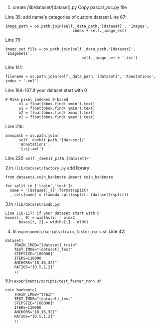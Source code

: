 1. create /lib/dataset/[dataset].py
 Copy pascal_voc.py file

Line 35: add name's categories of custom dataset
Line 67: 
```
image_path = os.path.join(self._data_path,'[dataset]', 'Images',
                              index + self._image_ext)
```
Line 79: 
```
image_set_file = os.path.join(self._data_path,'[dataset]', 'ImageSets',
                                  self._image_set + '.txt')
```
Line 141:  
```
filename = os.path.join(self._data_path,'[dataset]', 'Annotations', index + '.xml')
```

Line 164-167:if your dataset start with 0
```
# Make pixel indexes 0-based
      x1 = float(bbox.find('xmin').text)
      y1 = float(bbox.find('ymin').text)
      x2 = float(bbox.find('xmax').text)
      y2 = float(bbox.find('ymax').text)
```

Line 216: 
```
annopath = os.path.join(
      self._devkit_path,'[dataset]/'
      'Annotations',
      '{:s}.xml')
```
Line 220: `self._devkit_path,[dataset]/'`


2.In  `/lib/dataset/factory.py` add library:

`from datasets.coin_banknote import coin_banknote`


```
for split in ['train','test']:
  name = '[dataset]_{}'.format(split)
  __sets[name] = (lambda split=split: (dataset)(split))
```

3.In `/lib/dataset/imdb.py`:
```
Line 116-117: if your dataset start with 0
boxes[:, 0] = widths[i] - oldx2
      boxes[:, 2] = widths[i] - oldx1
```

4. In `experiments/scripts/train_faster_rcnn.sh`
Line 42:
```
dataset)
    TRAIN_IMDB="[dataset]_train"
    TEST_IMDB="[dataset]_test"
    STEPSIZE="[80000]"
    ITERS=110000
    ANCHORS="[8,16,32]"
    RATIOS="[0.5,1,2]"
    ;;
```
5.In  `experiments/scripts/test_faster_rcnn.sh`

```
coin_banknote)
    TRAIN_IMDB="train"
    TEST_IMDB="[dataset]_test"
    STEPSIZE="[80000]"
    ITERS=110000
    ANCHORS="[8,16,32]"
    RATIOS="[0.5,1,2]"
    ;;
```